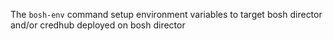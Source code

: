 The `bosh-env` command setup environment variables to target bosh director and/or credhub deployed on bosh director